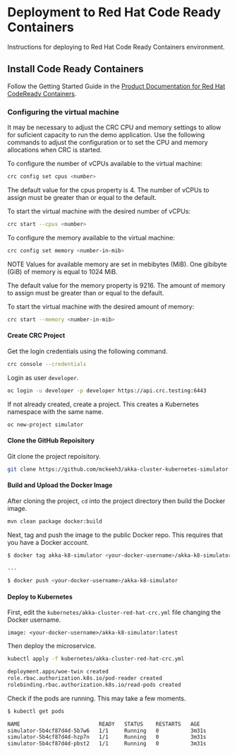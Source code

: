 
# Deployment to Red Hat Code Ready Containers

Instructions for deploying to Red Hat Code Ready Containers environment.

## Install Code Ready Containers

Follow the Getting Started Guide in the [Product Documentation for Red Hat CodeReady Containers](https://access.redhat.com/documentation/en-us/red_hat_codeready_containers/1.17/).

### Configuring the virtual machine

It may be necessary to adjust the CRC CPU and memory settings to allow for suficient capacity to run the demo application. Use the following commands to adjust the configuration or to set the CPU and memory allocations when CRC is started.

To configure the number of vCPUs available to the virtual machine:

~~~bash
crc config set cpus <number>
~~~

The default value for the cpus property is 4. The number of vCPUs to assign must be greater than or equal to the default.

To start the virtual machine with the desired number of vCPUs:

~~~bash
crc start --cpus <number>
~~~

To configure the memory available to the virtual machine:

~~~bash
crc config set memory <number-in-mib>
~~~

NOTE
Values for available memory are set in mebibytes (MiB). One gibibyte (GiB) of memory is equal to 1024 MiB.

The default value for the memory property is 9216. The amount of memory to assign must be greater than or equal to the default.

To start the virtual machine with the desired amount of memory:

~~~bash
crc start --memory <number-in-mib>
~~~

#### Create CRC Project

Get the login credentials using the following command.

~~~bash
crc console --credentials
~~~

Login as user `developer`.

~~~bash
oc login -u developer -p developer https://api.crc.testing:6443
~~~

If not already created, create a project. This creates a Kubernetes namespace with the same name.

~~~bash
oc new-project simulator
~~~

#### Clone the GitHub Repoisitory

Git clone the project repoisitory.

~~~bash
git clone https://github.com/mckeeh3/akka-cluster-kubernetes-simulator.git
~~~

#### Build and Upload the Docker Image

After cloning the project, `cd` into the project directory then build the Docker image.

~~~bash
mvn clean package docker:build
~~~

Next, tag and push the image to the public Docker repo. This requires that you have a Docker account.

~~~bash
$ docker tag akka-k8-simulator <your-docker-username>/akka-k8-simulator:latest

...

$ docker push <your-docker-username>/akka-k8-simulator
~~~

#### Deploy to Kubernetes

First, edit the `kubernetes/akka-cluster-red-hat-crc.yml` file changing the Docker username.

~~~text
image: <your-docker-username>/akka-k8-simulator:latest
~~~

Then deploy the microservice.

~~~bash
kubectl apply -f kubernetes/akka-cluster-red-hat-crc.yml

deployment.apps/woe-twin created
role.rbac.authorization.k8s.io/pod-reader created
rolebinding.rbac.authorization.k8s.io/read-pods created
~~~

Check if the pods are running. This may take a few moments.

~~~bash
$ kubectl get pods

NAME                         READY   STATUS    RESTARTS   AGE
simulator-5b4cf87d4d-5b7w6   1/1     Running   0          3m31s
simulator-5b4cf87d4d-hzp7n   1/1     Running   0          3m31s
simulator-5b4cf87d4d-pbst2   1/1     Running   0          3m31s
~~~
